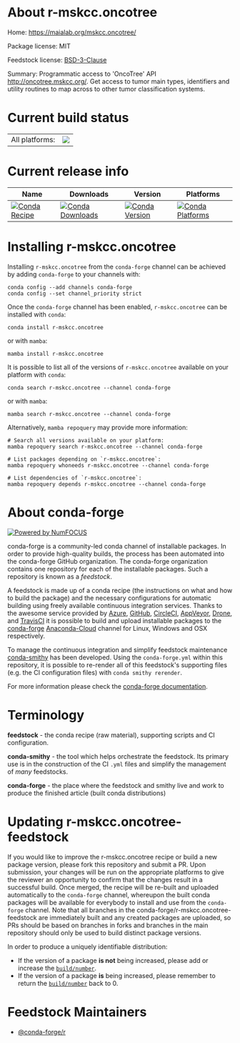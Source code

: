 About r-mskcc.oncotree
======================

Home: https://maialab.org/mskcc.oncotree/

Package license: MIT

Feedstock license: [BSD-3-Clause](https://github.com/conda-forge/r-mskcc.oncotree-feedstock/blob/main/LICENSE.txt)

Summary: Programmatic access to 'OncoTree' API <http://oncotree.mskcc.org/>. Get access to tumor main types, identifiers and utility routines to map across to other tumor classification systems.

Current build status
====================


<table><tr><td>All platforms:</td>
    <td>
      <a href="https://dev.azure.com/conda-forge/feedstock-builds/_build/latest?definitionId=16417&branchName=main">
        <img src="https://dev.azure.com/conda-forge/feedstock-builds/_apis/build/status/r-mskcc.oncotree-feedstock?branchName=main">
      </a>
    </td>
  </tr>
</table>

Current release info
====================

| Name | Downloads | Version | Platforms |
| --- | --- | --- | --- |
| [![Conda Recipe](https://img.shields.io/badge/recipe-r--mskcc.oncotree-green.svg)](https://anaconda.org/conda-forge/r-mskcc.oncotree) | [![Conda Downloads](https://img.shields.io/conda/dn/conda-forge/r-mskcc.oncotree.svg)](https://anaconda.org/conda-forge/r-mskcc.oncotree) | [![Conda Version](https://img.shields.io/conda/vn/conda-forge/r-mskcc.oncotree.svg)](https://anaconda.org/conda-forge/r-mskcc.oncotree) | [![Conda Platforms](https://img.shields.io/conda/pn/conda-forge/r-mskcc.oncotree.svg)](https://anaconda.org/conda-forge/r-mskcc.oncotree) |

Installing r-mskcc.oncotree
===========================

Installing `r-mskcc.oncotree` from the `conda-forge` channel can be achieved by adding `conda-forge` to your channels with:

```
conda config --add channels conda-forge
conda config --set channel_priority strict
```

Once the `conda-forge` channel has been enabled, `r-mskcc.oncotree` can be installed with `conda`:

```
conda install r-mskcc.oncotree
```

or with `mamba`:

```
mamba install r-mskcc.oncotree
```

It is possible to list all of the versions of `r-mskcc.oncotree` available on your platform with `conda`:

```
conda search r-mskcc.oncotree --channel conda-forge
```

or with `mamba`:

```
mamba search r-mskcc.oncotree --channel conda-forge
```

Alternatively, `mamba repoquery` may provide more information:

```
# Search all versions available on your platform:
mamba repoquery search r-mskcc.oncotree --channel conda-forge

# List packages depending on `r-mskcc.oncotree`:
mamba repoquery whoneeds r-mskcc.oncotree --channel conda-forge

# List dependencies of `r-mskcc.oncotree`:
mamba repoquery depends r-mskcc.oncotree --channel conda-forge
```


About conda-forge
=================

[![Powered by
NumFOCUS](https://img.shields.io/badge/powered%20by-NumFOCUS-orange.svg?style=flat&colorA=E1523D&colorB=007D8A)](https://numfocus.org)

conda-forge is a community-led conda channel of installable packages.
In order to provide high-quality builds, the process has been automated into the
conda-forge GitHub organization. The conda-forge organization contains one repository
for each of the installable packages. Such a repository is known as a *feedstock*.

A feedstock is made up of a conda recipe (the instructions on what and how to build
the package) and the necessary configurations for automatic building using freely
available continuous integration services. Thanks to the awesome service provided by
[Azure](https://azure.microsoft.com/en-us/services/devops/), [GitHub](https://github.com/),
[CircleCI](https://circleci.com/), [AppVeyor](https://www.appveyor.com/),
[Drone](https://cloud.drone.io/welcome), and [TravisCI](https://travis-ci.com/)
it is possible to build and upload installable packages to the
[conda-forge](https://anaconda.org/conda-forge) [Anaconda-Cloud](https://anaconda.org/)
channel for Linux, Windows and OSX respectively.

To manage the continuous integration and simplify feedstock maintenance
[conda-smithy](https://github.com/conda-forge/conda-smithy) has been developed.
Using the ``conda-forge.yml`` within this repository, it is possible to re-render all of
this feedstock's supporting files (e.g. the CI configuration files) with ``conda smithy rerender``.

For more information please check the [conda-forge documentation](https://conda-forge.org/docs/).

Terminology
===========

**feedstock** - the conda recipe (raw material), supporting scripts and CI configuration.

**conda-smithy** - the tool which helps orchestrate the feedstock.
                   Its primary use is in the construction of the CI ``.yml`` files
                   and simplify the management of *many* feedstocks.

**conda-forge** - the place where the feedstock and smithy live and work to
                  produce the finished article (built conda distributions)


Updating r-mskcc.oncotree-feedstock
===================================

If you would like to improve the r-mskcc.oncotree recipe or build a new
package version, please fork this repository and submit a PR. Upon submission,
your changes will be run on the appropriate platforms to give the reviewer an
opportunity to confirm that the changes result in a successful build. Once
merged, the recipe will be re-built and uploaded automatically to the
`conda-forge` channel, whereupon the built conda packages will be available for
everybody to install and use from the `conda-forge` channel.
Note that all branches in the conda-forge/r-mskcc.oncotree-feedstock are
immediately built and any created packages are uploaded, so PRs should be based
on branches in forks and branches in the main repository should only be used to
build distinct package versions.

In order to produce a uniquely identifiable distribution:
 * If the version of a package **is not** being increased, please add or increase
   the [``build/number``](https://docs.conda.io/projects/conda-build/en/latest/resources/define-metadata.html#build-number-and-string).
 * If the version of a package **is** being increased, please remember to return
   the [``build/number``](https://docs.conda.io/projects/conda-build/en/latest/resources/define-metadata.html#build-number-and-string)
   back to 0.

Feedstock Maintainers
=====================

* [@conda-forge/r](https://github.com/conda-forge/r/)

